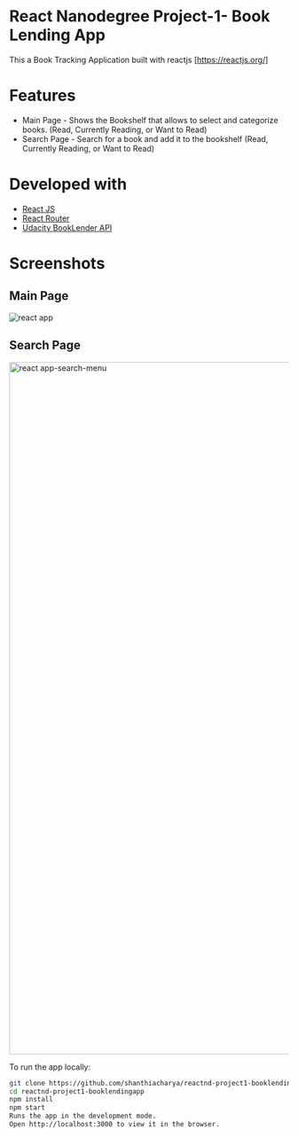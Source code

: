 # React Nanodegree Project-1- Book Lending App

This a Book Tracking Application built with reactjs [https://reactjs.org/] 

# Features
* Main Page - Shows the Bookshelf that allows to select and categorize books. (Read, Currently Reading, or Want to Read)
* Search Page - Search for a book and add it to the bookshelf (Read, Currently Reading, or Want to Read)

# Developed with
* [React JS](https://reactjs.org/)  
* [React Router](https://www.npmjs.com/package/react-router-dom)
* [Udacity BookLender API](https://reactnd-books-api.udacity.com/)

# Screenshots

## Main Page 
![react app](https://user-images.githubusercontent.com/11092669/35052218-ed895e80-fb5b-11e7-9280-bc195248e22d.png)


## Search Page
<img width="1249" alt="react app-search-menu" src="https://user-images.githubusercontent.com/11092669/35052270-05368b02-fb5c-11e7-9e42-62461ffafe13.png">

To run the app locally:

```bash
git clone https://github.com/shanthiacharya/reactnd-project1-booklendingapp.git
cd reactnd-project1-booklendingapp
npm install
npm start
Runs the app in the development mode.
Open http://localhost:3000 to view it in the browser.
```

